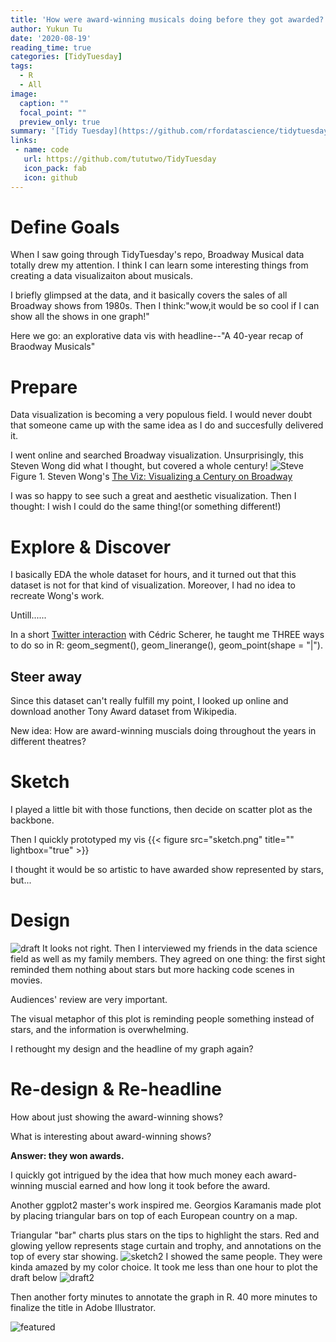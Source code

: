 ```yaml
---
title: 'How were award-winning musicals doing before they got awarded?'
author: Yukun Tu
date: '2020-08-19'
reading_time: true
categories: [TidyTuesday]
tags:
  - R
  - All
image:
  caption: ""
  focal_point: ""
  preview_only: true
summary: '[Tidy Tuesday](https://github.com/rfordatascience/tidytuesday) Broadway: Exploring the net gross and days before the awarding date of each musical that debutted after 1986'
links:
 - name: code
   url: https://github.com/tututwo/TidyTuesday
   icon_pack: fab
   icon: github
---
```

# Define Goals
When I saw going through TidyTuesday's repo, Broadway Musical data totally drew my attention. I think I can learn some interesting things from creating a data visualizaiton about musicals. 

I briefly glimpsed at the data, and it basically covers the sales of all Broadway shows from 1980s. Then I think:"wow,it would be so cool if I can show all the shows in one graph!"

Here we go: an explorative data vis with headline--"A 40-year recap of Braodway Musicals"

# Prepare 
Data visualization is becoming a very populous field. I would never doubt that someone came up with the same idea as I do and succesfully delivered it.

I went online and searched Broadway visualization. Unsurprisingly, this Steven Wong did what I thought, but covered a whole century!
![Steve](steve.png)
Figure 1. Steven Wong's [The Viz: Visualizing a Century on Broadway](http://www.oksteven.com/work#/the-viz/)

I was so happy to see such a great and aesthetic visualization. Then I thought: I wish I could do the same thing!(or something different!)

# Explore & Discover
I basically EDA the whole dataset for hours, and it turned out that this dataset is not for that kind of visualization. Moreover, I had no idea to recreate Wong's work.

Untill......

In a short [Twitter interaction](https://twitter.com/CedScherer/status/1288181995714093057) with Cédric Scherer, he taught me THREE ways to do so in R: geom_segment(), geom_linerange(), geom_point(shape = "|").

## Steer away
Since this dataset can't really fulfill my point, I looked up online and download another Tony Award dataset from Wikipedia.

New idea: How are award-winning muscials doing throughout the years in different theatres?

# Sketch
I played a little bit with those functions, then decide on scatter plot as the backbone.

Then I quickly prototyped my vis
{{< figure src="sketch.png" title="" lightbox="true" >}}
<!-- ![sketch](sketch.png) -->

I thought it would be so artistic to have awarded show represented by stars, but...

# Design
![draft](draft.png)
It looks not right. Then I interviewed my friends in the data science field as well as my family members. They agreed on one thing: the first sight reminded them nothing about stars but more hacking code scenes in movies.

Audiences' review are very important. 

The visual metaphor of this plot is reminding people something instead of stars, and the information is overwhelming.

I rethought my design and the headline of my graph again?

# Re-design & Re-headline
How about just showing the award-winning shows?

What is interesting about award-winning shows?

**Answer: they won awards.**

I quickly got intrigued by the idea that how much money each award-winning muscial earned and how long it took before the award.

Another ggplot2 master's work inspired me. Georgios Karamanis made plot by placing triangular bars on top of each European country on a map.

Triangular "bar" charts plus stars on the tips to highlight the stars. Red and glowing yellow represents stage curtain and trophy, and annotations on the top of every star showing.
![sketch2](sketch2.png)
I showed the same people. They were kinda amazed by my color choice. 
It took me less than one hour to plot the draft below
![draft2](draft2.png)

Then another forty minutes to annotate the graph in R. 40 more minutes to finalize the title in Adobe Illustrator.



![featured](featured.png)
